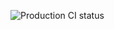 ![Production CI status](https://github.com/fey/nodos-app-example/actions/workflows/workflow.yml/badge.svg)
